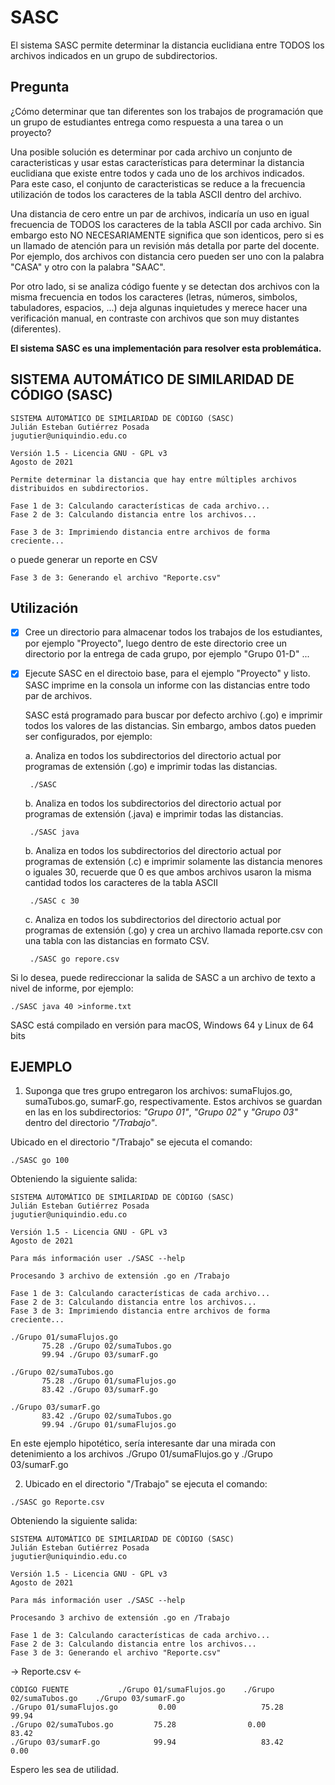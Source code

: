 # SASC
El sistema SASC permite determinar la distancia euclidiana entre TODOS los archivos indicados en un grupo de subdirectorios.

Pregunta 
--------

¿Cómo determinar que tan diferentes son los trabajos de programación que un grupo de estudiantes entrega como respuesta a una tarea o un proyecto?

Una posible solución es determinar por cada archivo un conjunto de caracteristicas y usar estas características para determinar la distancia euclidiana que existe entre todos y cada uno de los archivos indicados. Para este caso, el conjunto de caracteristicas se reduce a la frecuencia utilización de todos los caracteres de la tabla ASCII dentro del archivo.

Una distancia de cero entre un par de archivos, indicaría un uso en igual frecuencia de TODOS los caracteres de la tabla ASCII por cada archivo. Sin embargo esto NO NECESARIAMENTE significa que son identicos, pero si es un llamado de atención para un revisión más detalla por parte del docente. Por ejemplo, dos archivos con distancia cero pueden ser uno con la palabra "CASA" y otro con la palabra "SAAC".

Por otro lado, si se analiza código fuente y se detectan dos archivos con la misma frecuencia en todos los caracteres (letras, números, simbolos, tabuladores, espacios, ...) deja algunas inquietudes y merece hacer una verificación manual, en contraste con archivos que son muy distantes (diferentes).


**El sistema SASC es una implementación para resolver esta problemática.**


SISTEMA AUTOMÁTICO DE SIMILARIDAD DE CÓDIGO (SASC)
--------------------------------------------------

```
SISTEMA AUTOMÁTICO DE SIMILARIDAD DE CÓDIGO (SASC)
Julián Esteban Gutiérrez Posada
jugutier@uniquindio.edu.co

Versión 1.5 - Licencia GNU - GPL v3
Agosto de 2021

Permite determinar la distancia que hay entre múltiples archivos distribuidos en subdirectorios.

Fase 1 de 3: Calculando características de cada archivo...
Fase 2 de 3: Calculando distancia entre los archivos...
```

`Fase 3 de 3: Imprimiendo distancia entre archivos de forma creciente...`

o puede generar un reporte en CSV

`Fase 3 de 3: Generando el archivo "Reporte.csv"`



Utilización
-----------

- [x] Cree un directorio para almacenar todos los trabajos de los estudiantes, por ejemplo "Proyecto", luego dentro de este directorio cree un directorio por la entrega de cada grupo, por ejemplo "Grupo 01-D" ...

- [x] Ejecute SASC en el directoio base, para el ejemplo "Proyecto" y listo. 
   SASC imprime en la consola un informe con las distancias entre todo par de archivos.

   SASC está programado para buscar por defecto archivo (.go) e imprimir todos los valores de las distancias. Sin embargo, ambos datos pueden ser configurados, por ejemplo:

    a. Analiza en todos los subdirectorios del directorio actual por programas de extensión (.go) e 
       imprimir todas las distancias.

       ./SASC 

    b. Analiza en todos los subdirectorios del directorio actual por programas de extensión (.java) e 
       imprimir todas las distancias.

       ./SASC java

    b. Analiza en todos los subdirectorios del directorio actual por programas de extensión (.c) e 
       imprimir solamente las distancia menores o iguales 30, recuerde que 0 es que ambos archivos usaron la misma cantidad todos los caracteres de la tabla ASCII

       ./SASC c 30
       
    c. Analiza en todos los subdirectorios del directorio actual por programas de extensión (.go) y 
       crea un archivo llamada reporte.csv con una tabla con las distancias en formato CSV.

       ./SASC go repore.csv


Si lo desea, puede redireccionar la salida de SASC a un archivo de texto a nivel de informe, por ejemplo:

    ./SASC java 40 >informe.txt

SASC está compilado en versión para macOS, Windows 64 y Linux de 64 bits


EJEMPLO
-------

1) Suponga que tres grupo entregaron los archivos: sumaFlujos.go, sumaTubos.go, sumarF.go, respectivamente. Estos archivos se guardan en las en los subdirectorios: *"Grupo 01"*, *"Grupo 02"* y *"Grupo 03"* dentro del directorio *"/Trabajo"*. 

Ubicado en el directorio "/Trabajo" se ejecuta el comando:

`./SASC go 100`

Obteniendo la siguiente salida:

```
SISTEMA AUTOMÁTICO DE SIMILARIDAD DE CÓDIGO (SASC)
Julián Esteban Gutiérrez Posada
jugutier@uniquindio.edu.co

Versión 1.5 - Licencia GNU - GPL v3
Agosto de 2021

Para más información user ./SASC --help

Procesando 3 archivo de extensión .go en /Trabajo

Fase 1 de 3: Calculando características de cada archivo...
Fase 2 de 3: Calculando distancia entre los archivos...
Fase 3 de 3: Imprimiendo distancia entre archivos de forma creciente...

./Grupo 01/sumaFlujos.go
	   75.28 ./Grupo 02/sumaTubos.go
	   99.94 ./Grupo 03/sumarF.go

./Grupo 02/sumaTubos.go
	   75.28 ./Grupo 01/sumaFlujos.go
	   83.42 ./Grupo 03/sumarF.go

./Grupo 03/sumarF.go
	   83.42 ./Grupo 02/sumaTubos.go
	   99.94 ./Grupo 01/sumaFlujos.go
```

En este ejemplo hipotético, sería interesante dar una mirada con detenimiento a los archivos
./Grupo 01/sumaFlujos.go y ./Grupo 03/sumarF.go


2) Ubicado en el directorio "/Trabajo" se ejecuta el comando:


`./SASC go Reporte.csv`

Obteniendo la siguiente salida:

```
SISTEMA AUTOMÁTICO DE SIMILARIDAD DE CÓDIGO (SASC)
Julián Esteban Gutiérrez Posada
jugutier@uniquindio.edu.co

Versión 1.5 - Licencia GNU - GPL v3
Agosto de 2021

Para más información user ./SASC --help

Procesando 3 archivo de extensión .go en /Trabajo

Fase 1 de 3: Calculando características de cada archivo...
Fase 2 de 3: Calculando distancia entre los archivos...
Fase 3 de 3: Generando el archivo "Reporte.csv"
```

-> Reporte.csv <-

```
CÓDIGO FUENTE       	./Grupo 01/sumaFlujos.go    ./Grupo 02/sumaTubos.go    ./Grupo 03/sumarF.go
./Grupo 01/sumaFlujos.go      	 0.00          	        75.28             	99.94
./Grupo 02/sumaTubos.go       	75.28           	 0.00             	83.42
./Grupo 03/sumarF.go          	99.94                 	83.42              	 0.00      
```

Espero les sea de utilidad.



